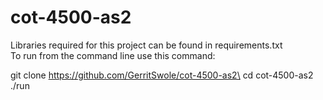 # cot-4500-as2
 
Libraries required for this project can be found in requirements.txt\
To run from the command line use this command:

git clone https://github.com/GerritSwole/cot-4500-as2\
    cd cot-4500-as2\
    ./run
